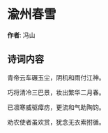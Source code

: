 # 渝州春雪

**作者**: 冯山

## 诗词内容

青帝云车碾玉尘，阴机和雨付江神。

巧将清冷三巴景，妆出繁华二月春。

已凛寒威驱瘴疠，更流和气助陶钧。

劝农使者虽欢赏，犹念无衣索拊循。

